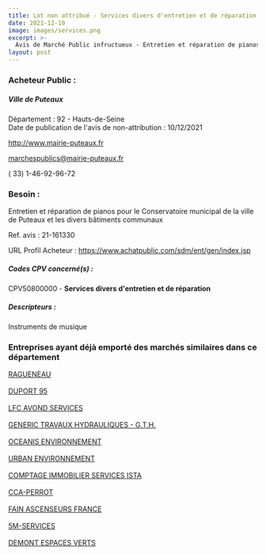 ```yaml
---
title: Lot non attribué - Services divers d'entretien et de réparation
date: 2021-12-10
image: images/services.png
excerpt: >-
  Avis de Marché Public infructueux - Entretien et réparation de pianos pour le Conservatoire municipal de la ville de Puteaux et les divers bâtiments communaux
layout: post
---
```


### Acheteur Public :
##### Ville de Puteaux
Département : 92 - Hauts-de-Seine<br/>
Date de publication de l'avis de non-attribution : 10/12/2021


http://www.mairie-puteaux.fr

marchespublics@mairie-puteaux.fr

( 33) 1-46-92-96-72
### Besoin :

Entretien et réparation de pianos pour le Conservatoire municipal de la ville de Puteaux et les divers bâtiments communaux

Ref. avis : 21-161330

URL Profil Acheteur : https://www.achatpublic.com/sdm/ent/gen/index.jsp

##### Codes CPV concerné(s) :
CPV50800000 - **Services divers d'entretien et de réparation** <br/>

##### Descripteurs :
Instruments de musique <br/>

### Entreprises ayant déjà emporté des marchés similaires dans ce département
<a href="/entreprise-545/siren-312612278">RAGUENEAU</a><br/><br/>
<a href="/entreprise-552/siren-384416954">DUPORT 95</a><br/><br/>
<a href="/entreprise-557/siren-412687964">LFC AVOND SERVICES</a><br/><br/>
<a href="/entreprise-561/siren-438844748">GENERIC TRAVAUX HYDRAULIQUES - G.T.H.</a><br/><br/>
<a href="/entreprise-570/siren-522042928">OCEANIS ENVIRONNEMENT</a><br/><br/>
<a href="/entreprise-570/siren-522916196">URBAN ENVIRONNEMENT</a><br/><br/>
<a href="/entreprise-573/siren-582017810">COMPTAGE IMMOBILIER SERVICES ISTA</a><br/><br/>
<a href="/entreprise-573/siren-702006222">CCA-PERROT</a><br/><br/>
<a href="/entreprise-575/siren-788960169">FAIN ASCENSEURS FRANCE</a><br/><br/>
<a href="/entreprise-576/siren-793039108">5M-SERVICES</a><br/><br/>
<a href="/entreprise-581/siren-847809506">DEMONT ESPACES VERTS</a><br/><br/>
